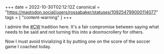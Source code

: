 +++
date = 2022-10-30T02:12:12Z
canonical = "https://mastodon.social/users/rossabaker/statuses/109254799000114077"
tags = [ "content-warning" ]
+++

<p>I admire the <a href="https://mastodon.social/tags/CW" class="mention hashtag" rel="tag">#<span>CW</span></a> tradition here.  It&#39;s a fair compromise between saying what needs to be said and not turning this into a doomscrollery for others.</p><p>Now I must avoid trivializing it by putting one on the score of the soccer game I coached today.</p>
